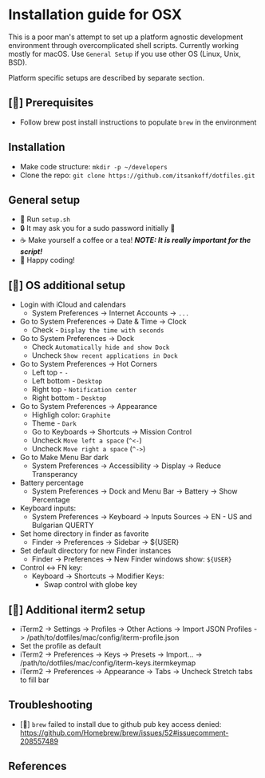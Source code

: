 # Installation guide for OSX
This is a poor man's attempt to set up a platform agnostic development environment
through overcomplicated shell scripts. Currently working mostly for macOS. Use
`General Setup` if you use other OS (Linux, Unix, BSD).  

Platform specific setups are described by separate section.

## [] Prerequisites
* Follow brew post install instructions to populate `brew` in the environment

## Installation
* Make code structure: `mkdir -p ~/developers`
* Clone the repo: `git clone https://github.com/itsankoff/dotfiles.git`

## General setup
* 📜 Run `setup.sh`
* 🔒 It may ask you for a sudo password initially 👀
* ☕ Make yourself a coffee or a tea! ___NOTE: It is really important for the script!___
* 🚀 Happy coding!

## [] OS additional setup
* Login with iCloud and calendars
    * System Preferences -> Internet Accounts -> `...`
* Go to System Preferences -> Date & Time -> Clock
    * Check - `Display the time with seconds`
* Go to System Preferences -> Dock
    * Check `Automatically hide and show Dock`
    * Uncheck `Show recent applications in Dock`
* Go to System Preferences -> Hot Corners
    * Left top - `-`
    * Left bottom - `Desktop`
    * Right top - `Notification center`
    * Right bottom - `Desktop`
* Go to System Preferences -> Appearance
    * Highligh color: `Graphite`
    * Theme - `Dark`
    * Go to Keyboards -> Shortcuts -> Mission Control
    * Uncheck `Move left a space` (`^<-`)
    * Uncheck `Move right a space` (`^->`)
* Go to Make Menu Bar dark
    * System Preferences -> Accessibility -> Display -> Reduce Transperancy
* Battery percentage
    * System Preferences -> Dock and Menu Bar -> Battery -> Show Percentage
* Keyboard inputs:
    * System Preferences -> Keyboard -> Inputs Sources -> EN - US and Bulgarian QUERTY
* Set home directory in finder as favorite
    * Finder -> Preferences -> Sidebar -> ${USER}
* Set default directory for new Finder instances
    * Finder -> Preferences -> New Finder windows show: `${USER}`
* Control <-> FN key:
    * Keyboard -> Shortcuts -> Modifier Keys:
        * Swap control with globe key


## [] Additional iterm2 setup
* iTerm2 -> Settings -> Profiles -> Other Actions -> Import JSON Profiles -> /path/to/dotfiles/mac/config/iterm-profile.json
* Set the profile as default
* iTerm2 -> Preferences -> Keys -> Presets -> Import... -> /path/to/dotfiles/mac/config/iterm-keys.itermkeymap
* iTerm2 -> Preferences -> Appearance -> Tabs -> Uncheck Stretch tabs to fill bar

## Troubleshooting
* [] `brew` failed to install due to github pub key access denied: https://github.com/Homebrew/brew/issues/52#issuecomment-208557489

## References
